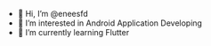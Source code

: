 - 👋 Hi, I’m @eneesfd
- 👀 I’m interested in Android Application Developing
- 🌱 I’m currently learning Flutter

<!---
eneesfd/eneesfd is a ✨ special ✨ repository because its `README.md` (this file) appears on your GitHub profile.
You can click the Preview link to take a look at your changes.
--->
